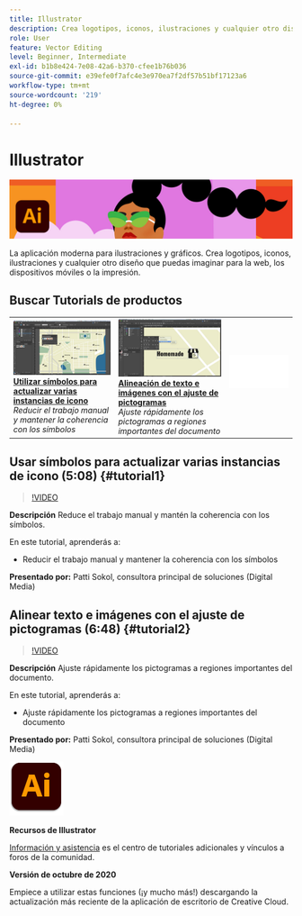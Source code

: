 ```yaml
---
title: Illustrator
description: Crea logotipos, iconos, ilustraciones y cualquier otro diseño que puedas imaginar para la web, los dispositivos móviles o la impresión
role: User
feature: Vector Editing
level: Beginner, Intermediate
exl-id: b1b8e424-7e08-42a6-b370-cfee1b76b036
source-git-commit: e39efe0f7afc4e3e970ea7f2df57b51bf17123a6
workflow-type: tm+mt
source-wordcount: '219'
ht-degree: 0%

---
```


# Illustrator

![Tutorial de imagen de héroe](../assets/Illustrator.jpg)

La aplicación moderna para ilustraciones y gráficos. Crea logotipos, iconos, ilustraciones y cualquier otro diseño que puedas imaginar para la web, los dispositivos móviles o la impresión.

## Buscar Tutorials de productos

<table style="table-layout:fixed">
<tr>
 <td>
   <a href="illustrator.md#tutorial1">
      <img alt="Utilizar símbolos para actualizar varias instancias de icono" src="../assets/Illustrator_symbols_sokol_thumbnail.jpg" />
   </a>
    <div>
   <a href="illustrator.md#tutorial1"><strong>Utilizar símbolos para actualizar varias instancias de icono</strong></a>
    </div>
    <em>Reducir el trabajo manual y mantener la coherencia con los símbolos</em>
    <br>
  </td>
  <td>
    <a href="illustrator.md#tutorial2">
        <img alt="Alineación de texto e imágenes con el ajuste de pictogramas" src="../assets/illustrator_glyphAlign_sokol_thumbnail.jpg" />
    </a>
    <div>
    <a href="illustrator.md#tutorial2"><strong>Alineación de texto e imágenes con el ajuste de pictogramas</strong></a>
    </div>
    <em>Ajuste rápidamente los pictogramas a regiones importantes del documento</em>
    <br>
  </td>
  <td>
    <img alt="Separador" src="../assets/Whitespacer.png" />
    <div>
    <br>
  </td>
</tr>
</table>

## Usar símbolos para actualizar varias instancias de icono (5:08) {#tutorial1}

>[!VIDEO](https://video.tv.adobe.com/v/326816?hidetitle=true)

**Descripción**
Reduce el trabajo manual y mantén la coherencia con los símbolos.

En este tutorial, aprenderás a:
* Reducir el trabajo manual y mantener la coherencia con los símbolos

**Presentado por:**
Patti Sokol, consultora principal de soluciones (Digital Media)

## Alinear texto e imágenes con el ajuste de pictogramas (6:48) {#tutorial2}

>[!VIDEO](https://video.tv.adobe.com/v/326817?hidetitle=true)

**Descripción**
Ajuste rápidamente los pictogramas a regiones importantes del documento.

En este tutorial, aprenderás a:
* Ajuste rápidamente los pictogramas a regiones importantes del documento

**Presentado por:**
Patti Sokol, consultora principal de soluciones (Digital Media)

![Logotipo de Illustrator](../assets/ai_appicon_96.png)

**Recursos de Illustrator**

[Información y asistencia](https://helpx.adobe.com/support/illustrator.html) es el centro de tutoriales adicionales y vínculos a foros de la comunidad.

**Versión de octubre de 2020**

Empiece a utilizar estas funciones (¡y mucho más!) descargando la actualización más reciente de la aplicación de escritorio de Creative Cloud.
